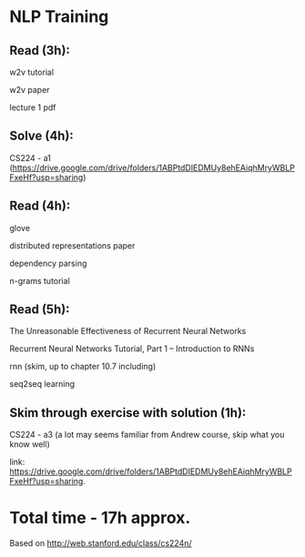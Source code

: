 # NLP Training

## Read (3h):

w2v tutorial

w2v paper

lecture 1 pdf

## Solve (4h):

CS224 - a1 (https://drive.google.com/drive/folders/1ABPtdDIEDMUy8ehEAiqhMryWBLPFxeHf?usp=sharing)

## Read (4h): 

glove

distributed representations paper

dependency parsing

n-grams tutorial

## Read (5h):

The Unreasonable Effectiveness of Recurrent Neural Networks

Recurrent Neural Networks Tutorial, Part 1 – Introduction to RNNs

rnn (skim, up to chapter 10.7 including)

seq2seq learning

## Skim through exercise with solution (1h):

CS224 - a3 (a lot may seems familiar from Andrew course, skip what you know well)

link: https://drive.google.com/drive/folders/1ABPtdDIEDMUy8ehEAiqhMryWBLPFxeHf?usp=sharing.

# Total time  - 17h approx.

Based on http://web.stanford.edu/class/cs224n/
